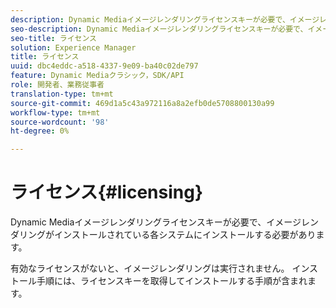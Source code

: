 ```yaml
---
description: Dynamic Mediaイメージレンダリングライセンスキーが必要で、イメージレンダリングがインストールされている各システムにインストールする必要があります。
seo-description: Dynamic Mediaイメージレンダリングライセンスキーが必要で、イメージレンダリングがインストールされている各システムにインストールする必要があります。
seo-title: ライセンス
solution: Experience Manager
title: ライセンス
uuid: dbc4eddc-a518-4337-9e09-ba40c02de797
feature: Dynamic Mediaクラシック，SDK/API
role: 開発者、業務従事者
translation-type: tm+mt
source-git-commit: 469d1a5c43a972116a8a2efb0de5708800130a99
workflow-type: tm+mt
source-wordcount: '98'
ht-degree: 0%

---
```



# ライセンス{#licensing}

Dynamic Mediaイメージレンダリングライセンスキーが必要で、イメージレンダリングがインストールされている各システムにインストールする必要があります。

有効なライセンスがないと、イメージレンダリングは実行されません。 インストール手順には、ライセンスキーを取得してインストールする手順が含まれます。
